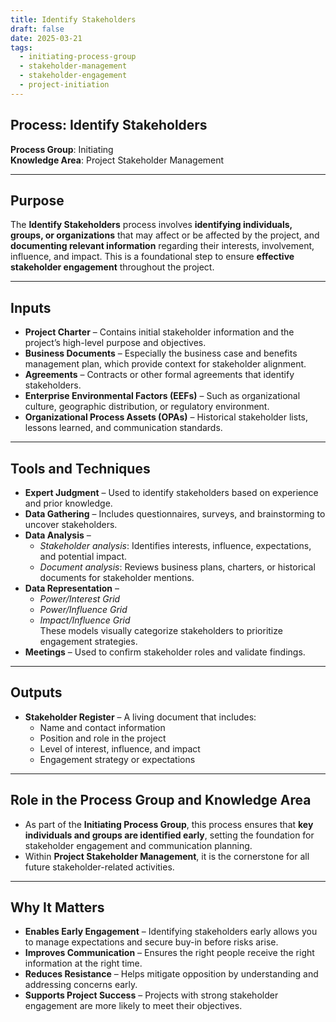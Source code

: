 ```yaml
---
title: Identify Stakeholders  
draft: false
date: 2025-03-21  
tags:  
  - initiating-process-group  
  - stakeholder-management  
  - stakeholder-engagement  
  - project-initiation  
---
```


## Process: Identify Stakeholders

**Process Group**: Initiating  
**Knowledge Area**: Project Stakeholder Management  

---

## Purpose

The **Identify Stakeholders** process involves **identifying individuals, groups, or organizations** that may affect or be affected by the project, and **documenting relevant information** regarding their interests, involvement, influence, and impact. This is a foundational step to ensure **effective stakeholder engagement** throughout the project.

---

## Inputs

- **Project Charter** – Contains initial stakeholder information and the project’s high-level purpose and objectives.
- **Business Documents** – Especially the business case and benefits management plan, which provide context for stakeholder alignment.
- **Agreements** – Contracts or other formal agreements that identify stakeholders.
- **Enterprise Environmental Factors (EEFs)** – Such as organizational culture, geographic distribution, or regulatory environment.
- **Organizational Process Assets (OPAs)** – Historical stakeholder lists, lessons learned, and communication standards.

---

## Tools and Techniques

- **Expert Judgment** – Used to identify stakeholders based on experience and prior knowledge.
- **Data Gathering** – Includes questionnaires, surveys, and brainstorming to uncover stakeholders.
- **Data Analysis** –  
  - *Stakeholder analysis*: Identifies interests, influence, expectations, and potential impact.  
  - *Document analysis*: Reviews business plans, charters, or historical documents for stakeholder mentions.
- **Data Representation** –  
  - *Power/Interest Grid*  
  - *Power/Influence Grid*  
  - *Impact/Influence Grid*  
  These models visually categorize stakeholders to prioritize engagement strategies.
- **Meetings** – Used to confirm stakeholder roles and validate findings.

---

## Outputs

- **Stakeholder Register** – A living document that includes:
  - Name and contact information  
  - Position and role in the project  
  - Level of interest, influence, and impact  
  - Engagement strategy or expectations  

---

## Role in the Process Group and Knowledge Area

- As part of the **Initiating Process Group**, this process ensures that **key individuals and groups are identified early**, setting the foundation for stakeholder engagement and communication planning.
- Within **Project Stakeholder Management**, it is the cornerstone for all future stakeholder-related activities.

---

## Why It Matters

- **Enables Early Engagement** – Identifying stakeholders early allows you to manage expectations and secure buy-in before risks arise.
- **Improves Communication** – Ensures the right people receive the right information at the right time.
- **Reduces Resistance** – Helps mitigate opposition by understanding and addressing concerns early.
- **Supports Project Success** – Projects with strong stakeholder engagement are more likely to meet their objectives.
